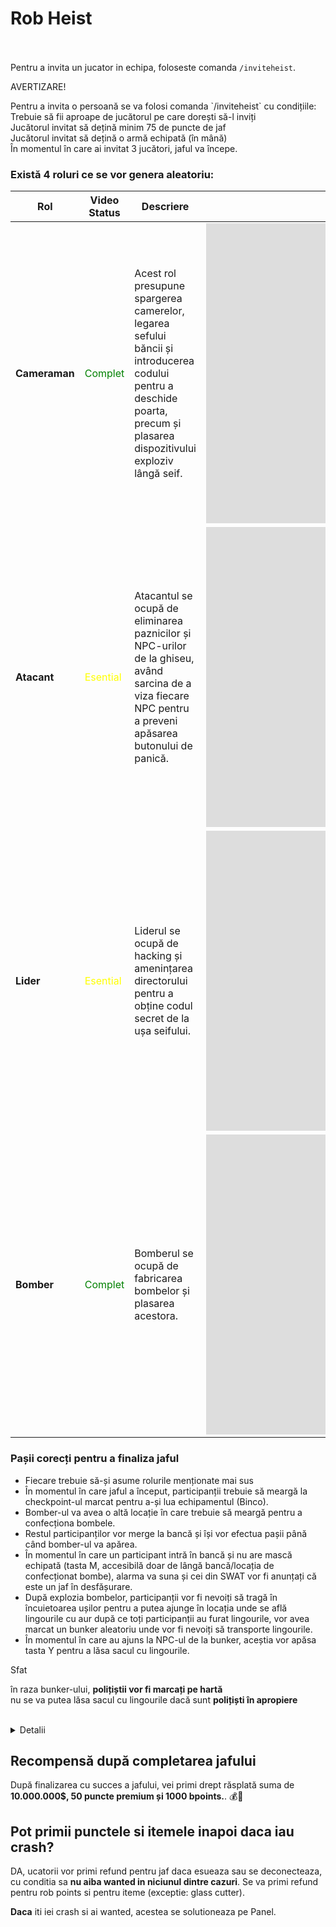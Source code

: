 # Rob Heist
<br><br>
Pentru a invita un jucator in echipa, foloseste comanda `/inviteheist`.

<div class="danger-container">
    <p class="title">AVERTIZARE!</p>
    <p class="description">
        Pentru a invita o persoană se va folosi comanda `/inviteheist` cu condițiile: <br>
        Trebuie să fii aproape de jucătorul pe care dorești să-l inviți <br>
        Jucătorul invitat să dețină minim 75 de puncte de jaf <br>
        Jucătorul invitat să dețină o armă echipată (în mână) <br>
        În momentul în care ai invitat 3 jucători, jaful va începe. <br>
    </p>
</div>

### Există 4 roluri ce se vor genera aleatoriu: 

<div class="custom-table-container">
  <table>
    <thead>
      <tr>
        <th>Rol</th>
        <th>Video Status</th>
        <th>Descriere</th>
        <th>Video</th>
      </tr>
    </thead>
    <tbody>
      <tr>
        <td><b>Cameraman</b></td>
        <td style="color:green;">Complet</td>
        <td>Acest rol presupune spargerea camerelor, legarea sefului băncii și introducerea codului pentru a deschide poarta, precum și plasarea dispozitivului exploziv lângă seif.</td>
        <td>
          <iframe src="https://www.youtube.com/embed/IB0TFhwna7k?si=Xo0xJSPSZjtvOLYf&amp;controls=1&amp;rel=0&amp;modestbranding=1&amp;disablekb=1&amp;showinfo=0" 
                  width="720" height="480" frameborder="0"  sandbox="allow-scripts allow-same-origin allow-presentation">
          </iframe>
        </td>
      </tr>
      <tr>
        <td><b>Atacant</b></td>
        <td style="color:yellow;">Esential</td>
        <td>Atacantul se ocupă de eliminarea paznicilor și NPC-urilor de la ghiseu, având sarcina de a viza fiecare NPC pentru a preveni apăsarea butonului de panică.</td>
        <td>
          <iframe src="https://www.youtube.com/embed/932SmLrX3rQ?si=gKT8L8sTI7Ji9VlH&amp;controls=1&amp;rel=0&amp;modestbranding=1&amp;disablekb=1&amp;showinfo=0" 
                  width="720" height="480" frameborder="0"  sandbox="allow-scripts allow-same-origin allow-presentation">
          </iframe>
        </td>
      </tr>
      <tr>
        <td><b>Lider</b></td>
        <td style="color:yellow;">Esential</td>
        <td>Liderul se ocupă de hacking și amenințarea directorului pentru a obține codul secret de la ușa seifului.</td>
        <td>
          <iframe src="https://www.youtube.com/embed/vePtW1KsxD0?si=4ByHY7kfG9nuBX2d&amp;controls=1&amp;rel=0&amp;modestbranding=1&amp;disablekb=1&amp;showinfo=0" 
                  width="720" height="480" frameborder="0"  sandbox="allow-scripts allow-same-origin allow-presentation">
          </iframe>
        </td>
      </tr>
      <tr>
        <td><b>Bomber</b></td>
        <td style="color:green;">Complet</td>
        <td>Bomberul se ocupă de fabricarea bombelor și plasarea acestora.</td>
        <td>
          <iframe src="https://www.youtube.com/embed/mINVctZdWLY?si=RCAFesGkpl_teFXI&amp;controls=1&amp;rel=0&amp;modestbranding=1&amp;disablekb=1&amp;showinfo=0" 
                  width="720" height="480" frameborder="0"  sandbox="allow-scripts allow-same-origin allow-presentation">
          </iframe>
        </td>
      </tr>
    </tbody>
  </table>
</div>

### Pașii corecți pentru a finaliza jaful
<ul>
<li>Fiecare trebuie să-și asume rolurile menționate mai sus <br></li> 
<li>În momentul în care jaful a început, participanții trebuie să meargă la checkpoint-ul marcat pentru a-și lua echipamentul (Binco). </li> 
<li>Bomber-ul va avea o altă locație în care trebuie să meargă pentru a confecționa bombele. </li> 
<li>Restul participanților vor merge la bancă și își vor efectua pașii până când bomber-ul va apărea. </li> 
<li>În momentul în care un participant intră în bancă și nu are mască echipată (tasta M, accesibilă doar de lângă bancă/locația de confecționat bombe), alarma va suna și cei din SWAT vor fi anunțați că este un jaf în desfășurare. </li> 
<li>După explozia bombelor, participanții vor fi nevoiți să tragă în încuietoarea ușilor pentru a putea ajunge în locația unde se află lingourile cu aur
după ce toți participanții au furat lingourile, vor avea marcat un bunker aleatoriu unde vor fi nevoiți să transporte lingourile. </li> 
<li>În momentul în care au ajuns la NPC-ul de la bunker, aceștia vor apăsa tasta Y pentru a lăsa sacul cu lingourile. </li> 
</ul>

<div class="tip-container">
    <p class="title">Sfat</p>
    <p class="description">în raza bunker-ului, <strong>polițiștii vor fi marcați pe hartă</strong> <br>
        nu se va putea lăsa sacul cu lingourile dacă sunt <strong>polițiști în apropiere</strong>
    </p>
</div>

<br>

<details class="details custom-block">
    <summary>Detalii</summary>
    <p>Membrii din SWAT vor fi recompensați pentru fiecare ucigaș făcut pe un participant la jaf cu: 5 puncte premium, 100 bpoints și aleatoriu între $10,000 și $12,500.</p>
    <p>SWAT-ul va fi anuntat in situatiile urmatoare: după 30 de secunde de la explozia bombelor, când camerele nu au fost distruse la timp, cand NPC-urile de la ghiseu nu au fost amenințate suficient.
    </p>
    <p>Participanții ce vor avea mască echipată vor fi undercover și nu vor putea fi localizați</p>
</details>

## Recompensă după completarea jafului

După finalizarea cu succes a jafului, vei primi drept răsplată suma de **10.000.000$, 50 puncte premium și 1000 bpoints.**. 💰🎉

## Pot primii punctele si itemele inapoi daca iau crash?

DA, ucatorii vor primi refund pentru jaf daca esueaza sau se deconecteaza, cu conditia sa **nu aiba wanted in niciunul dintre cazuri**.
Se va primi refund pentru rob points si pentru iteme (exceptie: glass cutter).

**Daca** iti iei crash si ai wanted, acestea se solutioneaza pe Panel.
